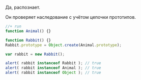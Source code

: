 Да, распознает.

Он проверяет наследование с учётом цепочки прототипов.

```js
//+ run
function Animal() {}

function Rabbit() {}
Rabbit.prototype = Object.create(Animal.prototype);

var rabbit = new Rabbit();

alert( rabbit instanceof Rabbit ); // true
alert( rabbit instanceof Animal ); // true
alert( rabbit instanceof Object ); // true
```

